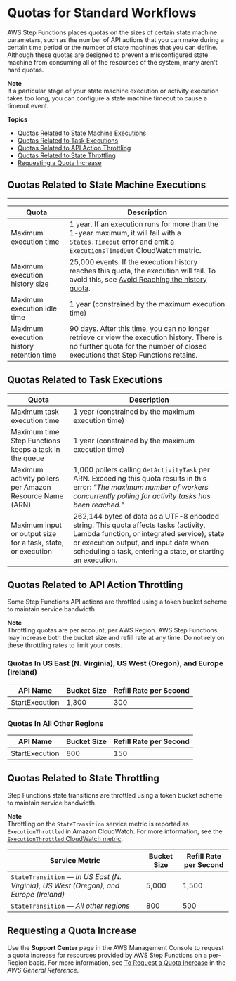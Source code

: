 # Quotas for Standard Workflows<a name="limits"></a>

AWS Step Functions places quotas on the sizes of certain state machine parameters, such as the number of API actions that you can make during a certain time period or the number of state machines that you can define\. Although these quotas are designed to prevent a misconfigured state machine from consuming all of the resources of the system, many aren't hard quotas\.

**Note**  
If a particular stage of your state machine execution or activity execution takes too long, you can configure a state machine timeout to cause a timeout event\.

**Topics**
+ [Quotas Related to State Machine Executions](#service-limits-state-machine-executions)
+ [Quotas Related to Task Executions](#service-limits-task-executions)
+ [Quotas Related to API Action Throttling](#service-limits-api-action-throttling)
+ [Quotas Related to State Throttling](#service-limits-api-state-throttling)
+ [Requesting a Quota Increase](#sfn-limits-how-to-increase)

## Quotas Related to State Machine Executions<a name="service-limits-state-machine-executions"></a>


****  

| Quota | Description | 
| --- | --- | 
|  Maximum execution time  |  1 year\. If an execution runs for more than the 1\-year maximum, it will fail with a `States.Timeout` error and emit a `ExecutionsTimedOut` CloudWatch metric\.  | 
|  Maximum execution history size  | 25,000 events\. If the execution history reaches this quota, the execution will fail\. To avoid this, see [Avoid Reaching the history quota](bp-history-limit.md)\. | 
|  Maximum execution idle time  |  1 year \(constrained by the maximum execution time\)  | 
| Maximum execution history retention time |  90 days\. After this time, you can no longer retrieve or view the execution history\. There is no further quota for the number of closed executions that Step Functions retains\.  | 

## Quotas Related to Task Executions<a name="service-limits-task-executions"></a>


| Quota | Description | 
| --- | --- | 
|  Maximum task execution time  |  1 year \(constrained by the maximum execution time\)  | 
|  Maximum time Step Functions keeps a task in the queue  |  1 year \(constrained by the maximum execution time\)  | 
|  Maximum activity pollers per Amazon Resource Name \(ARN\)  |  1,000 pollers calling `GetActivityTask` per ARN\. Exceeding this quota results in this error: *"The maximum number of workers concurrently polling for activity tasks has been reached\."*  | 
|  Maximum input or output size for a task, state, or execution  |  262,144 bytes of data as a UTF\-8 encoded string\. This quota affects tasks \(activity, Lambda function, or integrated service\), state or execution output, and input data when scheduling a task, entering a state, or starting an execution\.  | 

## Quotas Related to API Action Throttling<a name="service-limits-api-action-throttling"></a>

Some Step Functions API actions are throttled using a token bucket scheme to maintain service bandwidth\.

**Note**  
Throttling quotas are per account, per AWS Region\. AWS Step Functions may increase both the bucket size and refill rate at any time\. Do not rely on these throttling rates to limit your costs\.

### Quotas In US East \(N\. Virginia\), US West \(Oregon\), and Europe \(Ireland\)<a name="service-limits-large-regions-standard"></a>


| API Name | Bucket Size | Refill Rate per Second | 
| --- | --- | --- | 
| StartExecution | 1,300 | 300 | 

### Quotas In All Other Regions<a name="service-limits-other-regions-standard"></a>


| API Name | Bucket Size | Refill Rate per Second | 
| --- | --- | --- | 
| StartExecution | 800 | 150 | 

## Quotas Related to State Throttling<a name="service-limits-api-state-throttling"></a>

Step Functions state transitions are throttled using a token bucket scheme to maintain service bandwidth\.

**Note**  
Throttling on the `StateTransition` service metric is reported as `ExecutionThrottled` in Amazon CloudWatch\. For more information, see the [`ExecutionThrottled` CloudWatch metric](procedure-cw-metrics.md#cloudwatch-step-functions-execution-metrics)\.


| Service Metric | Bucket Size | Refill Rate per Second  | 
| --- | --- | --- | 
|  `StateTransition` — *In US East \(N\. Virginia\), US West \(Oregon\), and Europe \(Ireland\)*  |  5,000  |  1,500  | 
|  `StateTransition` — *All other regions* |  800  |  500  | 

## Requesting a Quota Increase<a name="sfn-limits-how-to-increase"></a>

Use the **Support Center** page in the AWS Management Console to request a quota increase for resources provided by AWS Step Functions on a per\-Region basis\. For more information, see [To Request a Quota Increase](https://docs.aws.amazon.com/general/latest/gr/aws_service_limits.html) in the *AWS General Reference*\.